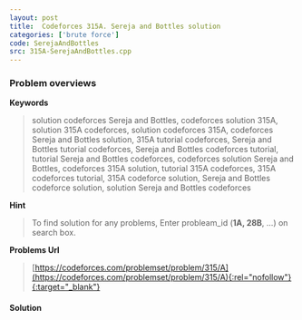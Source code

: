 ```yaml
---
layout: post
title:  Codeforces 315A. Sereja and Bottles solution
categories: ['brute force']
code: SerejaAndBottles
src: 315A-SerejaAndBottles.cpp
---
```

### **Problem overviews**

**Keywords**
> solution codeforces Sereja and Bottles, codeforces solution 315A, solution 315A codeforces, solution codeforces 315A, codeforces Sereja and Bottles solution, 315A tutorial codeforces, Sereja and Bottles tutorial codeforces, Sereja and Bottles codeforces tutorial, tutorial Sereja and Bottles codeforces, codeforces solution Sereja and Bottles, codeforces 315A solution, tutorial 315A codeforces, 315A codeforces tutorial, 315A codeforce solution, Sereja and Bottles codeforce solution, solution Sereja and Bottles codeforces

**Hint**
> To find solution for any problems, Enter probleam_id (**1A, 28B**, ...) on search box. 

**Problems Url**
> [https://codeforces.com/problemset/problem/315/A](https://codeforces.com/problemset/problem/315/A){:rel="nofollow"}{:target="_blank"}

#### **Solution**



